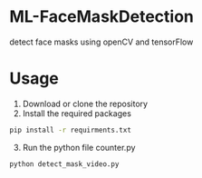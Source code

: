 # ML-FaceMaskDetection
detect face masks using openCV and tensorFlow

# Usage
1. Download or clone the repository 
2. Install the required packages
```sh
pip install -r requirments.txt
```
3. Run the python file counter.py
```sh
python detect_mask_video.py
```



